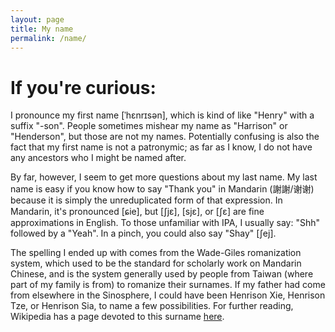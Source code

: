 ```yaml
---
layout: page
title: My name
permalink: /name/
---
```



# If you're curious:

I pronounce my first name <span class="text-ipa">[ˈhɛnrɪsən]</span>, which is kind of like "Henry" with a suffix "-son".
People sometimes mishear my name as "Harrison" or "Henderson", but those are not my names.
Potentially confusing is also the fact that my first name is not a patronymic;
as far as I know, I do not have any ancestors who I might be named after.

By far, however, I seem to get more questions about my last name.
My last name is easy if you know how to say "Thank you" in Mandarin (謝謝/谢谢) because it is simply the unreduplicated form of that expression.
In Mandarin, it's pronounced <span class="text-ipa">[ɕie]</span>, but <span class="text-ipa">[ʃjɛ]</span>, <span class="text-ipa">[sjɛ]</span>, or <span class="text-ipa">[ʃɛ]</span> are fine approximations in English.
To those unfamiliar with IPA, I usually say: "Shh" followed by a "Yeah".
In a pinch, you could also say "Shay" <span class="text-ipa">[ʃej]</span>.

The spelling I ended up with comes from the Wade-Giles romanization system, which used to be the standard for scholarly work on Mandarin Chinese, and is the system generally used by people from Taiwan (where part of my family is from) to romanize their surnames.
If my father had come from elsewhere in the Sinosphere, I could have been Henrison Xie, Henrison Tze, or Henrison Sia, to name a few possibilities.
For further reading, Wikipedia has a page devoted to this surname [here](https://en.wikipedia.org/wiki/Xie_(surname)).


<!-- This is the base Jekyll theme. You can find out more info about customizing your Jekyll theme, as well as basic Jekyll usage documentation at [jekyllrb.com](http://jekyllrb.com/)

You can find the source code for the Jekyll new theme at: [github.com/jglovier/jekyll-new](https://github.com/jglovier/jekyll-new)

You can find the source code for Jekyll at [github.com/jekyll/jekyll](https://github.com/jekyll/jekyll)
 -->
